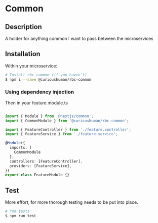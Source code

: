 # Common

## Description

A holder for anything common I want to pass between the microservices

## Installation

Within your microservice:

```bash
# Install rbc-common (if you haven't)
$ npm i --save @curioushuman/rbc-common
```

### Using dependency injection

Then in your feature.module.ts

```typescript

import { Module } from '@nestjs/common';
import { CommonModule } from '@curioushuman/rbc-common';

import { FeatureController } from './feature.controller';
import { FeatureService } from './feature.service';

@Module({
  imports: [
    CommonModule
  ],
  controllers: [FeatureController],
  providers: [FeatureService],
})
export class FeatureModule {}

```

## Test

More effort, for more thorough testing needs to be put into place.

```bash
# run tests
$ npm run test
```
